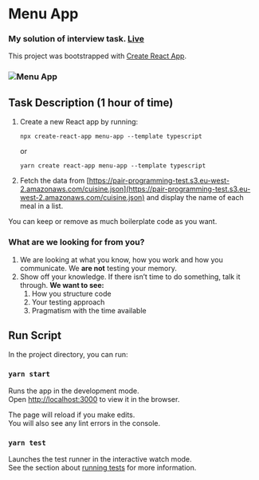 # Menu App

### My solution of interview task. [Live](https://luminous-sunflower-7a6126.netlify.app)
This project was bootstrapped with [Create React App](https://github.com/facebook/create-react-app).
### ![Menu App](https://cdn.discordapp.com/attachments/917864818189418576/932351682325667890/unknown.png)

## Task Description (1 hour of time)

1. Create a new React app by running:

   `npx create-react-app menu-app --template typescript`

   or

   `yarn create react-app menu-app --template typescript`

2. Fetch the data from [https://pair-programming-test.s3.eu-west-2.amazonaws.com/cuisine.json](https://pair-programming-test.s3.eu-west-2.amazonaws.com/cuisine.json) and display the name of each meal in a list.

You can keep or remove as much boilerplate code as you want.

### What are we looking for from you?

1. We are looking at what you know, how you work and how you communicate. We **are not** testing your memory.
2. Show off your knowledge. If there isn’t time to do something, talk it through. **We want to see:**
    1. How you structure code
    2. Your testing approach
    3. Pragmatism with the time available

## Run Script

In the project directory, you can run:

### `yarn start`

Runs the app in the development mode.\
Open [http://localhost:3000](http://localhost:3000) to view it in the browser.

The page will reload if you make edits.\
You will also see any lint errors in the console.

### `yarn test`

Launches the test runner in the interactive watch mode.\
See the section about [running tests](https://facebook.github.io/create-react-app/docs/running-tests) for more information.
